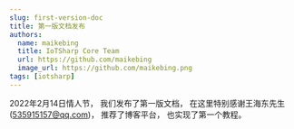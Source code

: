 ```yaml
---
slug: first-version-doc
title: 第一版文档发布
authors:
  name: maikebing
  title: IoTSharp Core Team
  url: https://github.com/maikebing
  image_url: https://github.com/maikebing.png
tags: [iotsharp]
---
```


 2022年2月14日情人节， 我们发布了第一版文档， 在这里特别感谢王海东先生(535915157@qq.com)， 推荐了博客平台， 也实现了第一个教程。 
